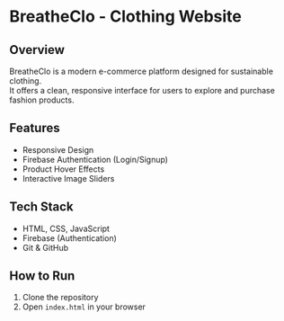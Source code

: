 # BreatheClo - Clothing Website

## Overview
BreatheClo is a modern e-commerce platform designed for sustainable clothing.  
It offers a clean, responsive interface for users to explore and purchase fashion products.

## Features
- Responsive Design
- Firebase Authentication (Login/Signup)
- Product Hover Effects
- Interactive Image Sliders

## Tech Stack
- HTML, CSS, JavaScript
- Firebase (Authentication)
- Git & GitHub

## How to Run
1. Clone the repository
2. Open `index.html` in your browser
